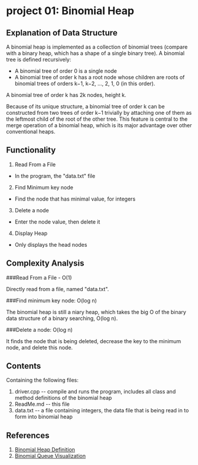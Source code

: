 project 01: Binomial Heap
==========================

Explanation of Data Structure
-----------
A binomial heap is implemented as a collection of binomial trees (compare with a binary heap, which has a shape of a single binary tree). A binomial tree is defined recursively:

* A binomial tree of order 0 is a single node
* A binomial tree of order k has a root node whose children are roots of binomial trees of orders k−1, k−2, ..., 2, 1, 0 (in this order).

A binomial tree of order k has 2k nodes, height k.

Because of its unique structure, a binomial tree of order k can be constructed from two trees of order k−1 trivially by attaching one of them as the leftmost child of the root of the other tree. This feature is central to the merge operation of a binomial heap, which is its major advantage over other conventional heaps.


Functionality
-------------------
1. Read From a File
* In the program, the "data.txt" file
2. Find Minimum key node
* Find the node that has minimal value, for integers
3. Delete a node
* Enter the node value, then delete it
4. Display Heap
* Only displays the head nodes


Complexity Analysis
-------------------

###Read From a File - O(1)

Directly read from a file, named "data.txt".

###Find minimum key node: O(log n)

The binomial heap is still a niary heap, which takes the big O of the binary data structure of a binary searching, O(log n).

###Delete a node: O(log n)

It finds the node that is being deleted, decrease the key to the minimum node, and delete this node.



Contents
--------
Containing the following files:


1. driver.cpp -- compile and runs the program, includes all class and method definitions of the binomial heap
2. ReadMe.md -- this file
3. data.txt -- a file containing integers, the data file that is being read in to form into binomial heap


References
----------

1. [Binomial Heap Definition](http://en.wikipedia.org/wiki/Binomial_heap)
2. [Binomial Queue Visualization](http://www.cs.usfca.edu/~galles/visualization/BinomialQueue.html)
